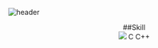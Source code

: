 ![header](https://capsule-render.vercel.app/api?type=Waving&color=Black&height=300&section=header&text=G0r4ni8's%20Git&fontSize=90)

<div align="center">
  ##Skill<br/>
  <img src="https://img.shields.io/badge/C-A8B9CC?style=for-the-badge&logo=C&logoColor=black">
  C C++

  ##
  
</div>
